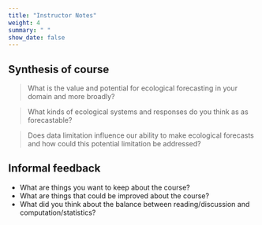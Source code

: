 ```yaml
---
title: "Instructor Notes"
weight: 4
summary: " "
show_date: false
---
```


## Synthesis of course

> What is the value and potential for ecological forecasting in your domain and more broadly?

> What kinds of ecological systems and responses do you think as as forecastable?

> Does data limitation influence our ability to make ecological forecasts and how could this potential limitation be addressed?

## Informal feedback

* What are things you want to keep about the course?
* What are things that could be improved about the course?
* What did you think about the balance between reading/discussion and computation/statistics?